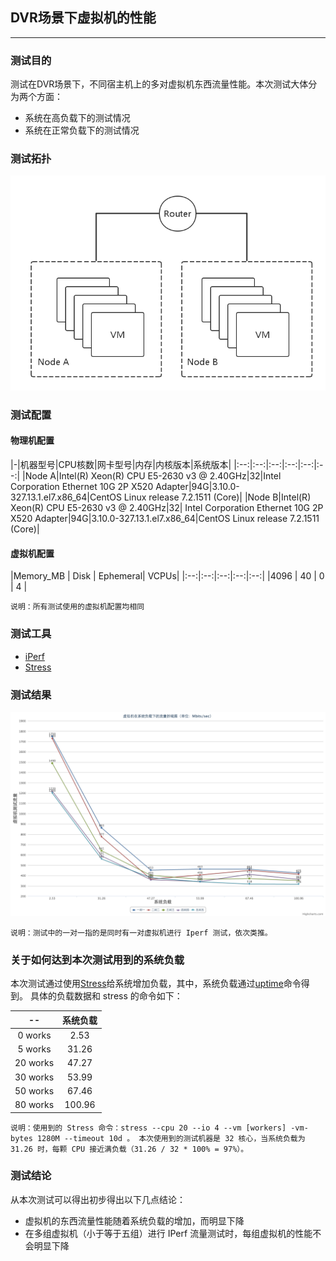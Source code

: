 ## DVR场景下虚拟机的性能

---

### 测试目的
测试在DVR场景下，不同宿主机上的多对虚拟机东西流量性能。本次测试大体分为两个方面：
 - 系统在高负载下的测试情况
 - 系统在正常负载下的测试情况

### 测试拓扑

 ![topology][1]

### 测试配置

#### 物理机配置

|-|机器型号|CPU核数|网卡型号|内存|内核版本|系统版本|
|:--:|:--:|:--:|:--:|:--:|:--:|
|Node A|Intel(R) Xeon(R) CPU E5-2630 v3 @ 2.40GHz|32|Intel Corporation Ethernet 10G 2P X520 Adapter|94G|3.10.0-327.13.1.el7.x86_64|CentOS Linux release 7.2.1511 (Core)|
|Node B|Intel(R) Xeon(R) CPU E5-2630 v3 @ 2.40GHz|32| Intel Corporation Ethernet 10G 2P X520 Adapter|94G|3.10.0-327.13.1.el7.x86_64|CentOS Linux release 7.2.1511 (Core)|

#### 虚拟机配置

|Memory_MB | Disk | Ephemeral| VCPUs|
|:--:|:--:|:--:|:--:|:--:|
|4096      | 40   | 0        | 4     |

`说明：所有测试使用的虚拟机配置均相同`

### 测试工具
  - [iPerf](https://iperf.fr/)
  - [Stress](../stability/stress.md)

### 测试结果

 ![dvr_stress][2]


`说明：测试中的一对一指的是同时有一对虚拟机进行 Iperf 测试，依次类推。`

### 关于如何达到本次测试用到的系统负载

 本次测试通过使用[Stress](../stability/stress.md)给系统增加负载，其中，系统负载通过[uptime](http://linux.die.net/man/1/uptime)命令得到。
具体的负载数据和 stress 的命令如下：

|--|系统负载|
|:--:|:--:|
|0 works|2.53|
|5 works|31.26|
|20 works|47.27|
|30 works|53.99|
|50 works|67.46|
|80 works|100.96|

`说明：使用到的 Stress 命令：stress --cpu 20 --io 4 --vm [workers] -vm-bytes 1280M --timeout 10d 。
本次使用到的测试机器是 32 核心，当系统负载为 31.26 时，每颗 CPU 接近满负载（31.26 / 32 * 100% = 97%）。`

### 测试结论

 从本次测试可以得出初步得出以下几点结论：
 - 虚拟机的东西流量性能随着系统负载的增加，而明显下降
 - 在多组虚拟机（小于等于五组）进行 IPerf 流量测试时，每组虚拟机的性能不会明显下降




 [1]: ../../images/performance/topology.png
 [2]: ../../images/performance/dvr_stress.png
